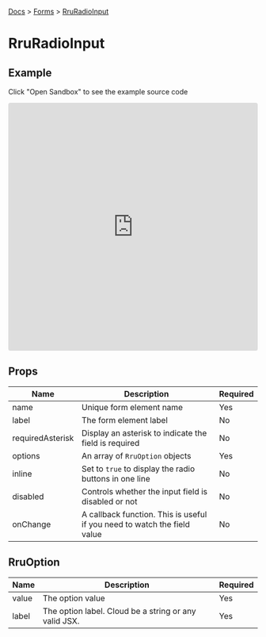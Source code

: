 [Docs](/docs) > [Forms](/docs/components/RruForm) > [RruRadioInput](/docs/components/RruRadioInput)

# RruRadioInput

## Example
Click "Open Sandbox" to see the example source code

<iframe src="https://codesandbox.io/embed/rruradioinput-posrvp?autoresize=1&fontsize=14&theme=dark&view=preview"
  style="width:100%; height:500px; border:0; border-radius: 4px; overflow:hidden;"
  title="RruRadioInput"
  allow="accelerometer; ambient-light-sensor; camera; encrypted-media; geolocation; gyroscope; hid; microphone; midi; payment; usb; vr; xr-spatial-tracking"
  sandbox="allow-forms allow-modals allow-popups allow-presentation allow-same-origin allow-scripts"
></iframe>

## Props

| Name             | Description                                                              | Required |
| ---------------- | ------------------------------------------------------------------------ | -------- |
| name             | Unique form element name                                                 | Yes      |
| label            | The form element label                                                   | No       |
| requiredAsterisk | Display an asterisk to indicate the field is required                    | No       |
| options          | An array of `RruOption` objects                                          | Yes      |
| inline           | Set to `true` to display the radio buttons in one line                   | No       |
| disabled         | Controls whether the input field is disabled or not                      | No       |
| onChange         | A callback function. This is useful if you need to watch the field value | No       |

## RruOption

| Name  | Description                                           | Required |
| ----- | ----------------------------------------------------- | -------- |
| value | The option value                                      | Yes      |
| label | The option label. Cloud be a string or any valid JSX. | Yes      |
